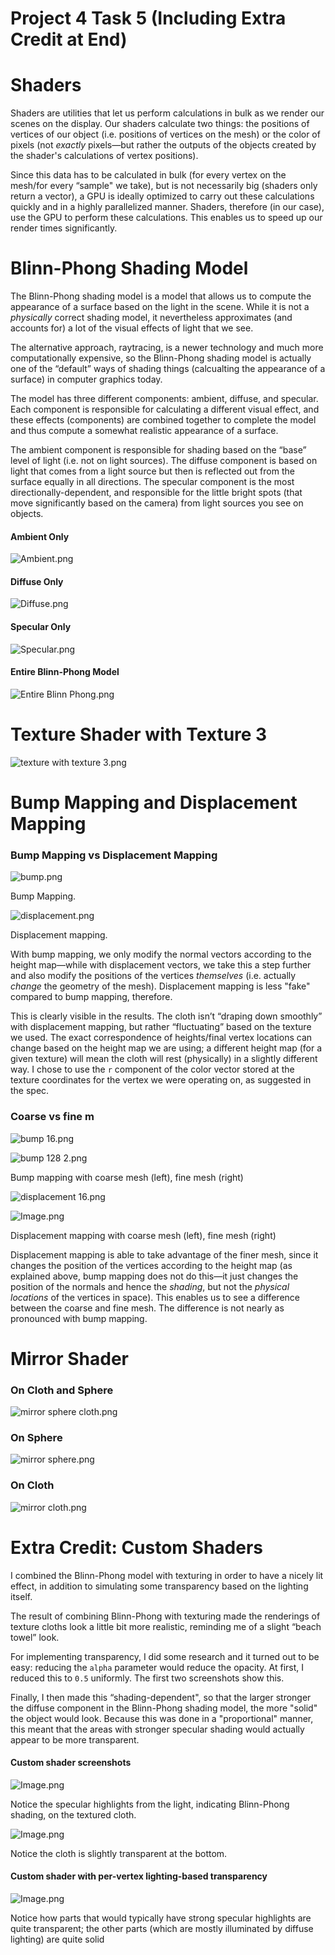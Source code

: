 # Project 4 Task 5 (Including Extra Credit at End)

# Shaders

Shaders are utilities that let us perform calculations in bulk as we render our scenes on the display. Our shaders calculate two things: the positions of vertices of our object (i.e. positions of vertices on the mesh) or the color of pixels (not *exactly* pixels—but rather the outputs of the objects created by the shader's calculations of vertex positions).

Since this data has to be calculated in bulk (for every vertex on the mesh/for every “sample" we take), but is not necessarily big (shaders only return a vector), a GPU is ideally optimized to carry out these calculations quickly and in a highly parallelized manner. Shaders, therefore (in our case), use the GPU to perform these calculations. This enables us to speed up our render times significantly.

# Blinn-Phong Shading Model

The Blinn-Phong shading model is a model that allows us to compute the appearance of a surface based on the light in the scene. While it is not a *physically* correct shading model, it nevertheless approximates (and accounts for) a lot of the visual effects of light that we see.

The alternative approach, raytracing, is a newer technology and much more computationally expensive, so the Blinn-Phong shading model is actually one of the “default” ways of shading things (calcualting the appearance of a surface) in computer graphics today.

The model has three different components: ambient, diffuse, and specular. Each component is responsible for calculating a different visual effect, and these effects (components) are combined together to complete the model and thus compute a somewhat realistic appearance of a surface.

The ambient component is responsible for shading based on the “base” level of light (i.e. not on light sources). The diffuse component is based on light that comes from a light source but then is reflected out from the surface equally in all directions. The specular component is the most directionally-dependent, and responsible for the little bright spots (that move significantly based on the camera) from light sources you see on objects.

#### Ambient Only

![Ambient.png](Project%204%20Task%205%20(Including%20Extra%20Credit%20at%20End).assets/Ambient.png)

#### Diffuse Only

![Diffuse.png](Project%204%20Task%205%20(Including%20Extra%20Credit%20at%20End).assets/Diffuse.png)

#### Specular Only

![Specular.png](Project%204%20Task%205%20(Including%20Extra%20Credit%20at%20End).assets/Specular.png)

#### Entire Blinn-Phong Model

![Entire Blinn Phong.png](Project%204%20Task%205%20(Including%20Extra%20Credit%20at%20End).assets/Entire%20Blinn%20Phong.png)

# Texture Shader with Texture 3

![texture with texture 3.png](Project%204%20Task%205%20(Including%20Extra%20Credit%20at%20End).assets/texture%20with%20texture%203.png)

# Bump Mapping and Displacement Mapping

### Bump Mapping vs Displacement Mapping

![bump.png](Project%204%20Task%205%20(Including%20Extra%20Credit%20at%20End).assets/bump.png)

Bump Mapping.

![displacement.png](Project%204%20Task%205%20(Including%20Extra%20Credit%20at%20End).assets/displacement.png)

Displacement mapping.

With bump mapping, we only modify the normal vectors according to the height map—while with displacement vectors, we take this a step further and also modify the positions of the vertices *themselves* (i.e. actually *change* the geometry of the mesh). Displacement mapping is less "fake" compared to bump mapping, therefore.

This is clearly visible in the results. The cloth isn’t “draping down smoothly” with displacement mapping, but rather “fluctuating” based on the texture we used. The exact correspondence of heights/final vertex locations can change based on the height map we are using; a different height map (for a given texture) will mean the cloth will rest (physically) in a slightly different way. I chose to use the `r` component of the color vector stored at the texture coordinates for the vertex we were operating on, as suggested in the spec.

### Coarse vs fine m

![bump 16.png](Project%204%20Task%205%20(Including%20Extra%20Credit%20at%20End).assets/bump%2016.png)

![bump 128 2.png](Project%204%20Task%205%20(Including%20Extra%20Credit%20at%20End).assets/bump%20128%202.png)

Bump mapping with coarse mesh (left), fine mesh (right)

![displacement 16.png](Project%204%20Task%205%20(Including%20Extra%20Credit%20at%20End).assets/displacement%2016.png)

![Image.png](Project%204%20Task%205%20(Including%20Extra%20Credit%20at%20End).assets/Image.png)

Displacement mapping with coarse mesh (left), fine mesh (right)

Displacement mapping is able to take advantage of the finer mesh, since it changes the position of the vertices according to the height map (as explained above, bump mapping does not do this—it just changes the position of the normals and hence the *shading*, but not the *physical locations* of the vertices in space). This enables us to see a difference between the coarse and fine mesh. The difference is not nearly as pronounced with bump mapping.

# Mirror Shader

### On Cloth and Sphere

![mirror sphere cloth.png](Project%204%20Task%205%20(Including%20Extra%20Credit%20at%20End).assets/mirror%20sphere%20cloth.png)

### On Sphere

![mirror sphere.png](Project%204%20Task%205%20(Including%20Extra%20Credit%20at%20End).assets/mirror%20sphere.png)

### On Cloth

![mirror cloth.png](Project%204%20Task%205%20(Including%20Extra%20Credit%20at%20End).assets/mirror%20cloth.png)

# Extra Credit: Custom Shaders

I combined the Blinn-Phong model with texturing in order to have a nicely lit effect, in addition to simulating some transparency based on the lighting itself.

The result of combining Blinn-Phong with texturing made the renderings of texture cloths look a little bit more realistic, reminding me of a slight “beach towel” look.

For implementing transparency, I did some research and it turned out to be easy: reducing the `alpha` parameter would reduce the opacity. At first, I reduced this to `0.5` uniformly. The first two screenshots show this.

Finally, I then made this “shading-dependent", so that the larger stronger the diffuse component in the Blinn-Phong shading model, the more "solid" the object would look. Because this was done in a "proportional" manner, this meant that the areas with stronger specular shading would actually appear to be more transparent.

#### Custom shader screenshots

![Image.png](Project%204%20Task%205%20(Including%20Extra%20Credit%20at%20End).assets/Image%20(2).png)

Notice the specular highlights from the light, indicating Blinn-Phong shading, on the textured cloth.

![Image.png](Project%204%20Task%205%20(Including%20Extra%20Credit%20at%20End).assets/Image%20(3).png)

Notice the cloth is slightly transparent at the bottom.

#### Custom shader with per-vertex lighting-based transparency

![Image.png](Project%204%20Task%205%20(Including%20Extra%20Credit%20at%20End).assets/Image%20(4).png)

Notice how parts that would typically have strong specular highlights are quite transparent; the other parts (which are mostly illuminated by diffuse lighting) are quite solid

